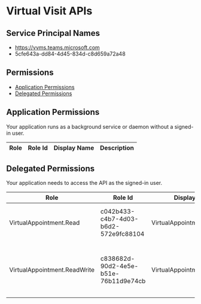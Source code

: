 # Virtual Visit APIs
## Service Principal Names
- https://vvms.teams.microsoft.com
- 5cfe643a-dd84-4d45-834d-c8d659a72a48

 ## Permissions
- [Application Permissions](#application-permissions)
- [Delegated Permissions](#delegated-permissions)

## Application Permissions
Your application runs as a background service or daemon without a signed-in user.

| Role | Role Id | Display Name | Description |
|---|---|---|---|

## Delegated Permissions
Your application needs to access the API as the signed-in user. 

| Role | Role Id | Display Name | Description |
|---|---|---|---|
| VirtualAppointment.Read | c042b433-c4b7-4d03-b6d2-572e9fc88104 | VirtualAppointment.Read | Allows application to read your Virtual Appointment. |
| VirtualAppointment.ReadWrite | c838682d-90d2-4e5e-b51e-76b11d9e74cb | VirtualAppointment.ReadWrite | Allows application to create, update, delete your Virtual Appointment |


